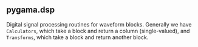 ## pygama.dsp

Digital signal processing routines for waveform blocks.  Generally we have `Calculators`, which take a block and return a column (single-valued), and `Transforms`, which take a block and return another block.